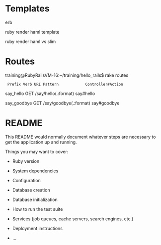 # Templates

erb

ruby render haml template

ruby render haml vs slim

# Routes

training@RubyRailsVM-16:~/training/hello_rails$ rake routes

     Prefix Verb URI Pattern            Controller#Action
  say_hello GET  /say/hello(.:format)   say#hello
  
say_goodbye GET  /say/goodbye(.:format) say#goodbye


# README

This README would normally document whatever steps are necessary to get the
application up and running.

Things you may want to cover:

* Ruby version

* System dependencies

* Configuration

* Database creation

* Database initialization

* How to run the test suite

* Services (job queues, cache servers, search engines, etc.)

* Deployment instructions

* ...
